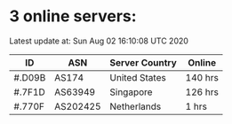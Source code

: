 # 3 online servers:

Latest update at: Sun Aug 02 16:10:08 UTC 2020

| ID | ASN | Server Country | Online |
| -- | --- | -------------- | ------ |
| #.D09B | AS174 | United States | 140 hrs |
| #.7F1D | AS63949 | Singapore | 126 hrs |
| #.770F | AS202425 | Netherlands | 1 hrs |

